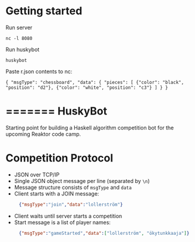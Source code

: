 Getting started
================

Run server

    nc -l 8080

Run huskybot

    huskybot

Paste r.json contents to nc:
    
    { "msgType": "chessboard", "data": { "pieces": [ {"color": "black", "position": "d2"}, {"color": "white", "position": "c3"} ] } }


=======
HuskyBot
========

Starting point for building a Haskell algorithm competition bot for the upcoming Reaktor code camp.

Competition Protocol
====================

- JSON over TCP/IP
- Single JSON object message per line (separated by `\n`)
- Message structure consists of `msgType` and `data`
- Client starts with a JOIN message:

~~~ json
     {"msgType":"join","data":"lollerström"}
~~~

- Client waits until server starts a competition
- Start message is a list of player names:

~~~ json
     {"msgType":"gameStarted","data":["lollerström", "ökytunkkaaja"]}
~~~
